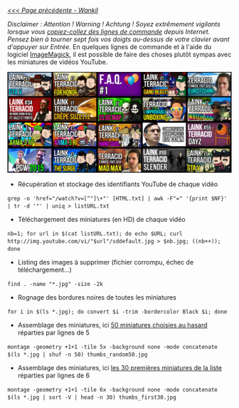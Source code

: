 _[<<< Page précédente - Wankil](https://github.com/nbrisset/Wankil)_

_Disclaimer : Attention ! Warning ! Achtung ! Soyez extrêmement vigilants lorsque vous [copiez-collez des lignes de commande](https://thejh.net/misc/website-terminal-copy-paste) depuis Internet. Pensez bien à tourner sept fois vos doigts au-dessus de votre clavier avant d'appuyer sur Entrée._ En quelques lignes de commande et à l'aide du logiciel [ImageMagick](https://imagemagick.org/script/index.php), il est possible de faire des choses plutôt sympas avec les miniatures de vidéos YouTube.

![Affichage de l'image thumbs_random20.jpg](thumbs_random20.jpg)

* Récupération et stockage des identifiants YouTube de chaque vidéo

```grep -o 'href="/watch?v=[^"]\+"' [HTML.txt] | awk -F"=" '{print $NF}' | tr -d '"' | uniq > listURL.txt```

* Téléchargement des miniatures (en HD) de chaque vidéo

```nb=1; for url in $(cat listURL.txt); do echo $URL; curl http://img.youtube.com/vi/"$url"/sddefault.jpg > $nb.jpg; ((nb++)); done```

* Listing des images à supprimer (fichier corrompu, échec de téléchargement...)

```find . -name "*.jpg" -size -2k```

* Rognage des bordures noires de toutes les miniatures

```for i in $(ls *.jpg); do convert $i -trim -bordercolor Black $i; done```

* Assemblage des miniatures, ici [50 miniatures choisies au hasard](thumbs_random50.jpg) réparties par lignes de 5

```montage -geometry +1+1 -tile 5x -background none -mode concatenate $(ls *.jpg | shuf -n 50) thumbs_random50.jpg```

* Assemblage des miniatures, ici [les 30 premières miniatures de la liste](thumbs_first30.jpg) réparties par lignes de 6

```montage -geometry +1+1 -tile 6x -background none -mode concatenate $(ls *.jpg | sort -V | head -n 30) thumbs_first30.jpg```
